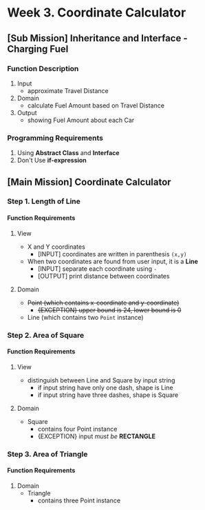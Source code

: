 # Week 3. Coordinate Calculator

## [Sub Mission] Inheritance and Interface - Charging Fuel

### Function Description
1. Input
    - approximate Travel Distance
2. Domain
    - calculate Fuel Amount based on Travel Distance
3. Output
    - showing Fuel Amount about each Car

### Programming Requirements
1. Using **Abstract Class** and **Interface**
2. Don't Use **if-expression**

## [Main Mission] Coordinate Calculator
### Step 1. Length of Line
#### Function Requirements
1. View
    - X and Y coordinates
        - [INPUT] coordinates are written in parenthesis ``(x,y)``
    - When two coordinates are found from user input, it is a **Line**
        - [INPUT] separate each coordinate using ``-``
        - [OUTPUT] print distance between coordinates

2. Domain
    - ~~Point (which contains x-coordinate and y-coordinate)~~
        - ~~{EXCEPTION} upper bound is 24, lower bound is 0~~
    - Line (which contains two ``Point`` instance)

### Step 2. Area of Square
#### Function Requirements
1. View
    - distinguish between Line and Square by input string
        - if input string have only one dash, shape is Line
        - if input string have three dashes, shape is Square

2. Domain
    - Square
        - contains four Point instance
        - {EXCEPTION} input *must be* **RECTANGLE**

### Step 3. Area of Triangle
#### Function Requirements
1. Domain
    - Triangle
        - contains three Point instance